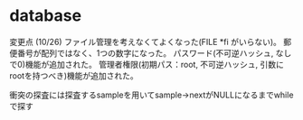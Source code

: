 # database

変更点 (10/26)
ファイル管理を考えなくてよくなった(FILE *fi がいらない)。
郵便番号が配列ではなく、1つの数字になった。
パスワード(不可逆ハッシュ, なしで0)機能が追加された。
管理者権限(初期パス：root, 不可逆ハッシュ, 引数にrootを持つべき)機能が追加された。

衝突の探査には探査するsampleを用いてsample->nextがNULLになるまでwhileで探す
